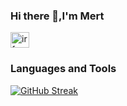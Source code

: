 ### Hi there 👋,I'm Mert


<a href="https://linkedin.com/in/irfanmertnamsal" target="blank"><img align="center" src="https://raw.githubusercontent.com/rahuldkjain/github-profile-readme-generator/master/src/images/icons/Social/linked-in-alt.svg" alt="irfanmertnamsal" height="25" width="30" /></a>


<h3 align="left">Languages and Tools</h3>





[![GitHub Streak](https://streak-stats.demolab.com?user=mertnamsal&theme=dark&ring=DDDDDD&fire=DDDDDD&currStreakLabel=DDDDDD&stroke=DDDDDD&sideLabels=DDDDDD&currStreakNum=DDDDDD&sideNums=DDDDDD&background=000000&border=DDDDDD&dates=DDDDDD)](https://git.io/streak-stats)
